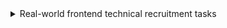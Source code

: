 <details>
<summary>Real-world frontend technical recruitment tasks</summary>

1. Internship recruitment task

- Create the function to calculate the balance in a specific category within the specified time period.

```js
function getBalanceByCategoryInPeriod(
	transactionsList,
	category,
	startTime,
	endTime
) {
	// ...
}
```

Parameters:

- transactionsList: array of transactions
- category: string
- start time: Date
- end time: Date

Transaction object looks like this:

```js
{
  id: 123,
  sourceAccount: 'my_account',
  targetAccount: 'coffee_shop',
  amount: -30,
  category: 'eating_out',
  time: '2018-03-12T12:34:00Z'
}
```

- Create the function to find duplicated transactions.

Sometimes when a customer gets charged, a duplicate transaction is created.
We need to find those transactions so that they can be dealt with.
Everything about the transaction should be identical, except the transaction id and the time at which it occurred,
as there can be up to a minute delay.

```js
function findDuplicateTransactions(transactions) {
	// ...
}
```

Parameters:

- transactions: array of transactions

Find all transactions that have the same sourceAccount, targetAccount, category, amount,
and the time difference between each consecutive transaction is less than 1 minute.

You can assume that all parameters will always be present and valid.
However, the incoming transactions are not guaranteed to be in any particular order.

List of all the duplicate transaction groups, ordered by time ascending (nested array of transactions).
The groups should be sorted in ascending order of the first transaction in the group.

Example:

Input:

```js
;[
	{
		id: 3,
		sourceAccount: 'A',
		targetAccount: 'B',
		amount: 100,
		category: 'eating_out',
		time: '2018-03-02T10:34:30.000Z',
	},
	{
		id: 1,
		sourceAccount: 'A',
		targetAccount: 'B',
		amount: 100,
		category: 'eating_out',
		time: '2018-03-02T10:33:00.000Z',
	},
	{
		id: 6,
		sourceAccount: 'A',
		targetAccount: 'C',
		amount: 250,
		category: 'other',
		time: '2018-03-02T10:33:05.000Z',
	},
	{
		id: 4,
		sourceAccount: 'A',
		targetAccount: 'B',
		amount: 100,
		category: 'eating_out',
		time: '2018-03-02T10:36:00.000Z',
	},
	{
		id: 2,
		sourceAccount: 'A',
		targetAccount: 'B',
		amount: 100,
		category: 'eating_out',
		time: '2018-03-02T10:33:50.000Z',
	},
	{
		id: 5,
		sourceAccount: 'A',
		targetAccount: 'C',
		amount: 250,
		category: 'other',
		time: '2018-03-02T10:33:00.000Z',
	},
]
```

Output:

```js
;[
	[
		{
			id: 1,
			sourceAccount: 'A',
			targetAccount: 'B',
			amount: 100,
			category: 'eating_out',
			time: '2018-03-02T10:33:00.000Z',
		},
		{
			id: 2,
			sourceAccount: 'A',
			targetAccount: 'B',
			amount: 100,
			category: 'eating_out',
			time: '2018-03-02T10:33:50.000Z',
		},
		{
			id: 3,
			sourceAccount: 'A',
			targetAccount: 'B',
			amount: 100,
			category: 'eating_out',
			time: '2018-03-02T10:34:30.000Z',
		},
	],
	[
		{
			id: 5,
			sourceAccount: 'A',
			targetAccount: 'C',
			amount: 250,
			category: 'other',
			time: '2018-03-02T10:33:00.000Z',
		},
		{
			id: 6,
			sourceAccount: 'A',
			targetAccount: 'C',
			amount: 250,
			category: 'other',
			time: '2018-03-02T10:33:05.000Z',
		},
	],
]
```

2. Create e-commerce app using the included design (only for desktop).

Essentials:

- Has to use Gatsby.js (or any other SSG framework)
- Has to be pixel perfect.
- Use SCSS/SASS.
- Make the sliders animations (carousel).
- Recreate the hover effect.
- Upload it to GitHub.
- Use Bootstrap.
- App should be responsive.

Optional:

- Add the "lightbox" (create it yourself or use the NPM package), which opens, when clicked the image. Must have the option to move between the images (via the arrows).
- Add a bar under the slide that marks the countdown time until the next slide is shown. It is supposed to be animated, and when it reaches 100% it shows the next slide.
- Deploy the app on GitHub Pages / Netlify / Vercel / etc.
- Connect the WordPress to Gatsby and send the contact form data to it.
- Adding your own animations.
- Create a sub-page of the article, the content of which will be downloaded from wordpress. The look of this page is up to you, but put great emphasis on aesthetics.

Pay attention to the file structure.
Folders or components properly laid out. It will be an added advantage to pay attention to such elements as page loading speed, optimization of images, use of lazy loading, etc.

As a design you can use:

- https://dribbble.com/shots/15389208-Antic-Decoration-Landing-Page
- https://dribbble.com/shots/15182337-BoConcept-e-Commerce-Slider

3. GitHub Issues App

Essentials:

- Use GitHub API - either the REST API or GraphQL API.
- Use TypeScript.
- Take care of code quality and clean code.
- Use any JavaScript framework.

Features:

- App should search GitHub issues by username and repository name.
- App should have search bar, results list and number of results.
- On default it should display the default GitHub issues list response.
- While searching, the app should display the loading indicator.
- While searching, the result list should display the result of the search.
- It should search and display users and repositories together.
- The results should be sorted by ID.
- Pagination is optional.
- The app should be responsive.
- When the user is clicked, it should display in another view the username, nickname, followers count, following count, stars count and their avatar.
- When the repo is clicked, then nothing happens.

3. Yet another variation of GitHub Issues App.

Essentials:

- Use GitHub API - either the REST API or GraphQL API.
- Select any repo, which it should fetch the issues, ie. https://github.com/facebook/react
- You can use any third-party libraries.
- Take care of code quality and clean code.
- Use any architecture.
- App should be responsive.

Features:

- Load and display the last 10 issues.
- Implement the infinite scroll - when scrolled to the bottom, the app should fetch the next 5 issues.
- Each "tile" should have a title, issue number and creation date.
- When clicked, it should display the title, issue number, it's status (open/closed), creation date and it's body.
- It should also display the issue rate counter (like on Stack Overflow) and have to possibility to increase/decrease it.
- When the count is below `-99` or above `99`, it should display `99!!`, otherwise it should display the count.
- The count should be saved somewhere and still be available when the app is reloaded and the same issue will be open.

Optional:

- Local search engine.
- Animations and transitions.

4. Create the part of e-commerce app.

- Use this API: https://jsonplaceholder.typicode.com/photos
- Has to be pixel perfect.
- You can use Bootstrap, Material Design or any other component library.
- App should be responsive.
- TypeScript is recommended, but still optional.

Main page:

- Load and display all products.
- On navbar:
  - Search bar should filter the products by title.
  - Next to search bar it should have two checkboxes - active and promo, that are acting as filters.
  - Next to checkboxes it should have the Log In button - when clicked it should redirect to the login page.
- Working pagination in certain way:
  - When all pages are: n > 6
    - When user is on the first or second page:
      - 1,2,3 ... n-2, n-1, n
    - When user is on third page:
      - 2,3,4 ... n-2, n-1, n
  - When all pages are: n < 6
    - Present all pages like this:
      - 1,2,3,4,5,6
- Handle the situation, when it couldn't find the products.

Login page:

- The only login and password that is valid is "admin" and "admin123!".
- The "Forgot password" should do nothing.
- Handle the situation, when the login or password is incorrect.
- When the login is successful, it should redirect to the main page.
- The Log in button is changed to the avatar icon - when clicked, it should display the dropdown with the "Log out" option.
- When logout, the avatar icon is changed to the "Log in" button.
- The log in should be persistent, even after the page is closed.

Optional:

- Write the unit tests.
- Write the e2e tests.

As a design you can use:

- https://dribbble.com/shots/15389208-Antic-Decoration-Landing-Page
- https://dribbble.com/shots/15117860-Syncrhomedics-Reference-Page
- https://dribbble.com/shots/16634976-eCommerce-Cosmetic-Web-design

5. Live-coding problem #1 - issue with too much rerendering of the same component (look at the console)
   (you have to do something with memoization inside of the App component)
   https://jsfiddle.net/mdh2c7xg/

6. [Live-coding problem #2 - how to fetch user from the GitHub API?](https://jsfiddle.net/dn8rqksL/)

</details>

